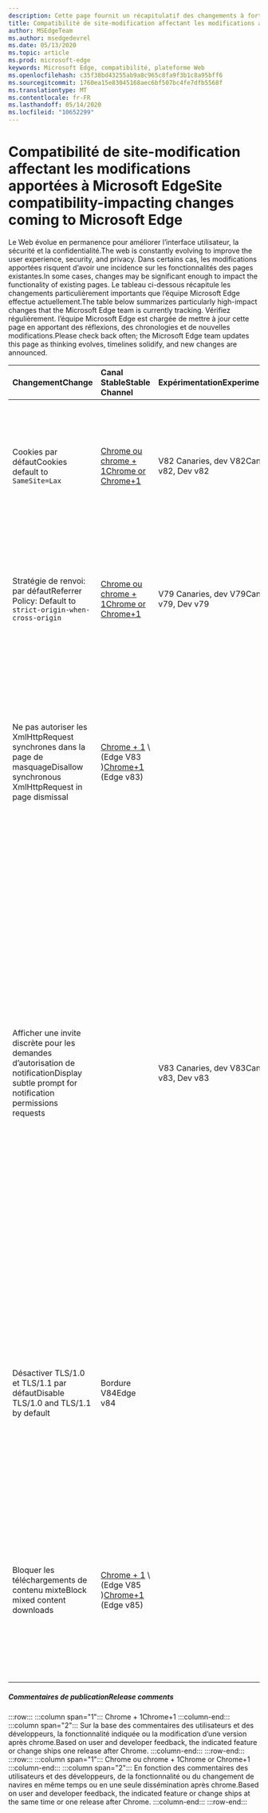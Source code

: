 ```yaml
---
description: Cette page fournit un récapitulatif des changements à forte impact qui peuvent avoir un impact sur la compatibilité de site
title: Compatibilité de site-modification affectant les modifications apportées à Microsoft Edge
author: MSEdgeTeam
ms.author: msedgedevrel
ms.date: 05/13/2020
ms.topic: article
ms.prod: microsoft-edge
keywords: Microsoft Edge, compatibilité, plateforme Web
ms.openlocfilehash: c35f38bd43255ab9a8c965c8fa9f3b1c8a95bff6
ms.sourcegitcommit: 1760ea15e83045168aec6bf507bc4fe7dfb5568f
ms.translationtype: MT
ms.contentlocale: fr-FR
ms.lasthandoff: 05/14/2020
ms.locfileid: "10652299"
---
```

# <span data-ttu-id="a6217-104">Compatibilité de site-modification affectant les modifications apportées à Microsoft Edge</span><span class="sxs-lookup"><span data-stu-id="a6217-104">Site compatibility-impacting changes coming to Microsoft Edge</span></span>  

<span data-ttu-id="a6217-105">Le Web évolue en permanence pour améliorer l’interface utilisateur, la sécurité et la confidentialité.</span><span class="sxs-lookup"><span data-stu-id="a6217-105">The web is constantly evolving to improve the user experience, security, and privacy.</span></span>  <span data-ttu-id="a6217-106">Dans certains cas, les modifications apportées risquent d’avoir une incidence sur les fonctionnalités des pages existantes.</span><span class="sxs-lookup"><span data-stu-id="a6217-106">In some cases, changes may be significant enough to impact the functionality of existing pages.</span></span>  <span data-ttu-id="a6217-107">Le tableau ci-dessous récapitule les changements particulièrement importants que l’équipe Microsoft Edge effectue actuellement.</span><span class="sxs-lookup"><span data-stu-id="a6217-107">The table below summarizes particularly high-impact changes that the Microsoft Edge team is currently tracking.</span></span>  <span data-ttu-id="a6217-108">Vérifiez régulièrement. l’équipe Microsoft Edge est chargée de mettre à jour cette page en apportant des réflexions, des chronologies et de nouvelles modifications.</span><span class="sxs-lookup"><span data-stu-id="a6217-108">Please check back often; the Microsoft Edge team updates this page as thinking evolves, timelines solidify, and new changes are announced.</span></span>  

| <span data-ttu-id="a6217-109">Changement</span><span class="sxs-lookup"><span data-stu-id="a6217-109">Change</span></span> | <span data-ttu-id="a6217-110">Canal Stable</span><span class="sxs-lookup"><span data-stu-id="a6217-110">Stable Channel</span></span> | <span data-ttu-id="a6217-111">Expérimentation</span><span class="sxs-lookup"><span data-stu-id="a6217-111">Experimentation</span></span> | <span data-ttu-id="a6217-112">Informations complémentaires</span><span class="sxs-lookup"><span data-stu-id="a6217-112">Additional information</span></span> |  
|:--- |:--- |:--- |:--- |
| <span data-ttu-id="a6217-113">Cookies par défaut</span><span class="sxs-lookup"><span data-stu-id="a6217-113">Cookies default to</span></span> `SameSite=Lax` | [<span data-ttu-id="a6217-114">Chrome ou chrome + 1</span><span class="sxs-lookup"><span data-stu-id="a6217-114">Chrome or Chrome+1</span></span>](#release-comments)  | <span data-ttu-id="a6217-115">V82 Canaries, dev V82</span><span class="sxs-lookup"><span data-stu-id="a6217-115">Canary v82, Dev v82</span></span> | <span data-ttu-id="a6217-116">Cette modification intervient dans le projet de chrome sur lequel Microsoft Edge est basé.</span><span class="sxs-lookup"><span data-stu-id="a6217-116">This change is happening in the Chromium project, on which Microsoft Edge is based.</span></span>  <span data-ttu-id="a6217-117">Pour plus d’informations, y compris sur la chronologie prévue par Google pour cette modification, consultez l’entrée d’état de la [plateforme chrome][ChromePlatformStatus5088147346030592].</span><span class="sxs-lookup"><span data-stu-id="a6217-117">For more information, including the planned timeline by Google for this change, please review the [Chrome Platform Status entry][ChromePlatformStatus5088147346030592].</span></span>  |  
| <span data-ttu-id="a6217-118">Stratégie de renvoi: par défaut</span><span class="sxs-lookup"><span data-stu-id="a6217-118">Referrer Policy: Default to</span></span> `strict-origin-when-cross-origin` | [<span data-ttu-id="a6217-119">Chrome ou chrome + 1</span><span class="sxs-lookup"><span data-stu-id="a6217-119">Chrome or Chrome+1</span></span>](#release-comments)  | <span data-ttu-id="a6217-120">V79 Canaries, dev V79</span><span class="sxs-lookup"><span data-stu-id="a6217-120">Canary v79, Dev v79</span></span> | <span data-ttu-id="a6217-121">Cette modification intervient dans le projet de chrome sur lequel Microsoft Edge est basé.</span><span class="sxs-lookup"><span data-stu-id="a6217-121">This change is happening in the Chromium project, on which Microsoft Edge is based.</span></span>  <span data-ttu-id="a6217-122">Pour plus d’informations, y compris sur la chronologie prévue par Google pour cette modification, consultez l’entrée d’état de la [plateforme chrome][ChromePlatformStatus6251880185331712].</span><span class="sxs-lookup"><span data-stu-id="a6217-122">For more information, including the planned timeline by Google for this change, please review the [Chrome Platform Status entry][ChromePlatformStatus6251880185331712].</span></span>  |  
| <span data-ttu-id="a6217-123">Ne pas autoriser les XmlHttpRequest synchrones dans la page de masquage</span><span class="sxs-lookup"><span data-stu-id="a6217-123">Disallow synchronous XmlHttpRequest in page dismissal</span></span> | <span data-ttu-id="a6217-124">[Chrome + 1](#release-comments) \ (Edge V83 \)</span><span class="sxs-lookup"><span data-stu-id="a6217-124">[Chrome+1](#release-comments) \(Edge v83\)</span></span> |  | <span data-ttu-id="a6217-125">Cette modification intervient dans le projet de chrome sur lequel Microsoft Edge est basé.</span><span class="sxs-lookup"><span data-stu-id="a6217-125">This change is happening in the Chromium project, on which Microsoft Edge is based.</span></span>  <span data-ttu-id="a6217-126">Dans le chrome, Microsoft Edge propose une stratégie de groupe pour désactiver cette modification jusqu’au 88 Edge.</span><span class="sxs-lookup"><span data-stu-id="a6217-126">Matching Chrome, Microsoft Edge offers a Group Policy to disable this change until Edge 88.</span></span>  <span data-ttu-id="a6217-127">Pour plus d’informations, y compris sur la chronologie prévue par Google pour cette modification, consultez l’entrée d’état de la [plateforme chrome][ChromePlatformStatus4664843055398912].</span><span class="sxs-lookup"><span data-stu-id="a6217-127">For more information, including the planned timeline by Google for this change, please review the [Chrome Platform Status entry][ChromePlatformStatus4664843055398912].</span></span>  |  
| <span data-ttu-id="a6217-128">Afficher une invite discrète pour les demandes d’autorisation de notification</span><span class="sxs-lookup"><span data-stu-id="a6217-128">Display subtle prompt for notification permissions requests</span></span> |  | <span data-ttu-id="a6217-129">V83 Canaries, dev V83</span><span class="sxs-lookup"><span data-stu-id="a6217-129">Canary v83, Dev v83</span></span> | <span data-ttu-id="a6217-130">Les utilisateurs peuvent désormais accepter des demandes de notification quiet en `edge://settings/content/notifications` .</span><span class="sxs-lookup"><span data-stu-id="a6217-130">Users may now opt into Quiet Notification Requests in `edge://settings/content/notifications`.</span></span>  <span data-ttu-id="a6217-131">Lorsque ce paramètre est activé, Microsoft Edge affiche une icône de requête subtile dans la barre d’adresse pour les sites qui demandent d’envoyer à l’utilisateur des notifications à l’aide de l' `Notifications` `Push` API ou.</span><span class="sxs-lookup"><span data-stu-id="a6217-131">With this setting enabled, Microsoft Edge displays a subtle request icon in the address bar for sites which request to send users future notifications using the `Notifications` or `Push` API.</span></span>  <span data-ttu-id="a6217-132">Cette icône discrète remplace l’invite d’autorisation flyout.</span><span class="sxs-lookup"><span data-stu-id="a6217-132">This subtle icon replaces the flyout permission prompt.</span></span>  <span data-ttu-id="a6217-133">Dans le cas d’une expérience de la Canaries et du dev, ce comportement est activé par défaut pour certains utilisateurs, sur tous les sites qui demandent des autorisations de notifications.</span><span class="sxs-lookup"><span data-stu-id="a6217-133">An experiment in Canary and Dev turns this behavior on by default for some users, on all sites that request notifications permissions.</span></span>  <span data-ttu-id="a6217-134">Les utilisateurs peuvent choisir de désactiver `edge://settings/content/notifications` .</span><span class="sxs-lookup"><span data-stu-id="a6217-134">Users may opt out in `edge://settings/content/notifications`.</span></span>  <span data-ttu-id="a6217-135">À l’avenir, l’équipe Microsoft Edge risque d’explorer l’affichage de l’invite de menu volant dans des situations spécifiques en fonction des comportements d’utilisateur et d’autres entrées.</span><span class="sxs-lookup"><span data-stu-id="a6217-135">In the future, the Microsoft edge team may explore displaying the flyout prompt in specific situations based on user behaviors and other input.</span></span>  |  
| <span data-ttu-id="a6217-136">Désactiver TLS/1.0 et TLS/1.1 par défaut</span><span class="sxs-lookup"><span data-stu-id="a6217-136">Disable TLS/1.0 and TLS/1.1 by default</span></span> | <span data-ttu-id="a6217-137">Bordure V84</span><span class="sxs-lookup"><span data-stu-id="a6217-137">Edge v84</span></span> |  | <span data-ttu-id="a6217-138">Pour vous aider à découvrir les sites concernés, vous pouvez définir le `edge://flags/#display-legacy-tls-warnings` drapeau de sorte que Microsoft Edge affiche une notification de non-blocage «non sécurisée» lors du chargement de pages qui nécessitent des protocoles TLS hérités.</span><span class="sxs-lookup"><span data-stu-id="a6217-138">To help discover impacted sites, you may set the `edge://flags/#display-legacy-tls-warnings` flag to cause Microsoft Edge to display a non-blocking "Not Secure" notice when loading pages that require legacy TLS protocols.</span></span>  <span data-ttu-id="a6217-139">La stratégie de groupe [SSLMinVersion][DeployedEdgePoliciesSSLMinVersion] autorise la réactivation de TLS/1.0 et TLS/1.1; la stratégie reste disponible jusqu’au 88 Edge.</span><span class="sxs-lookup"><span data-stu-id="a6217-139">The [SSLMinVersion][DeployedEdgePoliciesSSLMinVersion] Group Policy permits re-enabling of TLS/1.0 and TLS/1.1; the policy remains available until Edge 88.</span></span>  |  
| <span data-ttu-id="a6217-140">Bloquer les téléchargements de contenu mixte</span><span class="sxs-lookup"><span data-stu-id="a6217-140">Block mixed content downloads</span></span> | <span data-ttu-id="a6217-141">[Chrome + 1](#release-comments) \ (Edge V85 \)</span><span class="sxs-lookup"><span data-stu-id="a6217-141">[Chrome+1](#release-comments) \(Edge v85\)</span></span>  |  | <span data-ttu-id="a6217-142">Cette modification intervient dans le projet de chrome sur lequel Microsoft Edge est basé.</span><span class="sxs-lookup"><span data-stu-id="a6217-142">This change is happening in the Chromium project, on which Microsoft Edge is based.</span></span>  <span data-ttu-id="a6217-143">Pour plus d’informations, y compris sur la chronologie prévue par Google pour cette modification, consultez l' [entrée de blog Google Security][GoogleBlogSecurity20200206].</span><span class="sxs-lookup"><span data-stu-id="a6217-143">For more information, including the planned timeline by Google for this change, please review the [Google security blog entry][GoogleBlogSecurity20200206].</span></span>  <span data-ttu-id="a6217-144">Le planning de déploiement Microsoft des types de fichiers à avertir ou bloquer est planifié pour une version après chrome.</span><span class="sxs-lookup"><span data-stu-id="a6217-144">The Microsoft rollout schedule on file types to warn or block is planned for one release after Chrome.</span></span>  |  

##### <span data-ttu-id="a6217-145">Commentaires de publication</span><span class="sxs-lookup"><span data-stu-id="a6217-145">Release comments</span></span>  

:::row:::
   :::column span="1":::
      <span data-ttu-id="a6217-146">Chrome + 1</span><span class="sxs-lookup"><span data-stu-id="a6217-146">Chrome+1</span></span>
   :::column-end:::
   :::column span="2":::
      <span data-ttu-id="a6217-147">Sur la base des commentaires des utilisateurs et des développeurs, la fonctionnalité indiquée ou la modification d’une version après chrome.</span><span class="sxs-lookup"><span data-stu-id="a6217-147">Based on user and developer feedback, the indicated feature or change ships one release after Chrome.</span></span>
   :::column-end:::
:::row-end:::
:::row:::
   :::column span="1":::
      <span data-ttu-id="a6217-148">Chrome ou chrome + 1</span><span class="sxs-lookup"><span data-stu-id="a6217-148">Chrome or Chrome+1</span></span>
   :::column-end:::
   :::column span="2":::
      <span data-ttu-id="a6217-149">En fonction des commentaires des utilisateurs et des développeurs, de la fonctionnalité ou du changement de navires en même temps ou en une seule dissémination après chrome.</span><span class="sxs-lookup"><span data-stu-id="a6217-149">Based on user and developer feedback, the indicated feature or change ships at the same time or one release after Chrome.</span></span>
   :::column-end:::
:::row-end:::


<!-- image links -->  

<!-- links -->  

[DeployedEdgePoliciesSSLMinVersion]: /deployedge/microsoft-edge-policies#sslversionmin "SSLVersionMin-Microsoft Edge-politiques"  

[ChromePlatformStatus4664843055398912]: https://www.chromestatus.com/feature/4664843055398912 "Désactiver la synchronisation XHR dans l’état de la plateforme JavaScript-chrome de la page"  
[ChromePlatformStatus5088147346030592]: https://www.chromestatus.com/feature/5088147346030592 "Cookies par défaut de l’état de la plateforme SameSite = Lax-chrome"  
[ChromePlatformStatus6251880185331712]: https://www.chromestatus.com/feature/6251880185331712 "Stratégie de point d’ouverture: par défaut sur l’état de la plateforme chrome"  

[GoogleBlogSecurity20200206]: https://security.googleblog.com/2020/02/protecting-users-from-insecure_6.html "Protection des utilisateurs contre les téléchargements insécurisés dans Google Chrome-blog de sécurité Google Online"  
